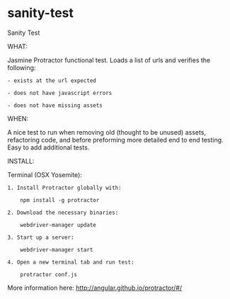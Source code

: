 # sanity-test

Sanity Test

WHAT:

Jasmine Protractor functional test. Loads a list of urls and verifies the following: 

    - exists at the url expected
    
    - does not have javascript errors 
    
    - does not have missing assets
    
WHEN:

A nice test to run when removing old (thought to be unused) assets, refactoring code, and before preforming more detailed end to end testing. Easy to add additional tests.

INSTALL:

Terminal (OSX Yosemite):

    1. Install Protractor globally with:
    
        npm install -g protractor
        
    2. Download the necessary binaries:
    
        webdriver-manager update
        
    3. Start up a server:
    
        webdriver-manager start
        
    4. Open a new terminal tab and run test:
    
        protractor conf.js
        
More information here: http://angular.github.io/protractor/#/

